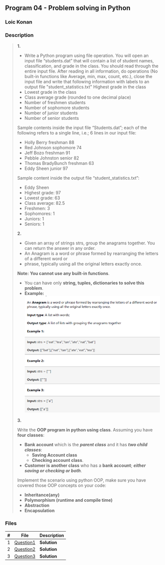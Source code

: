 ## Program 04 - Problem solving in Python

### Loic Konan

### Description

> **1.**
>
> - Write a Python program using file operation.
> You will open an input file “students.dat” that will contain a list of student names, classification, and grade in the class.
> You should read through the entire input file.
> After reading in all information, do operations (No built-in functions like Average, min, max, count, etc.), close the input file and write that following information with labels to an output file "student_statistics.txt"
> Highest grade in the class
> - Lowest grade in the class
> - Class average grade (rounded to one decimal place)
> - Number of freshmen students
> - Number of sophomore students
> - Number of junior students
> - Number of senior students
>
> Sample contents inside the input file “Students.dat”; each of the following refers to a single line, i.e.; 6 lines in our input file:
>
> - Holly Berry freshman 88
> - Red Johnson sophomore 74
> - Jeff Bozo freshman 91
> - Pebble Johnston senior 82
> - Thomas BradyBunch freshman 63
> - Eddy Sheen junior 97
>
> Sample content inside the output file “student_statistics.txt”:
>
> - Eddy Sheen
> - Highest grade: 97
> - Lowest grade: 63
> - Class average: 82.5
> - Freshmen: 3
> - Sophomores: 1
> - Juniors: 1
> - Seniors: 1
>
>
> **2.**
>
> - Given an array of strings strs, group the anagrams together. You can return the answer in any order.
> - An Anagram is a word or phrase formed by rearranging the letters of a different word or
> - phrase, typically using all the original letters exactly once.
>
> **Note:** **You cannot use any built-in functions**.
>
> - You can have only **string, tuples, dictionaries to solve this problem**.
> - **Example:**
>   <img src = "pic.png">
>
>
> **3.**
>
> Write the **OOP program in python using class**. Assuming you have **four classes**:
>
> - **Bank account** which is the **_parent class_** and it has _**two child classes**_:
>   - **Saving Account class**
>   - **Checking account class**.
> - **Customer is another class** who has a **bank account**; **_either saving or checking or both_**.
>
> Implement the scenario using python OOP, make sure you have covered those OOP concepts on your code:
>
> - **Inheritance(any)**
> - **Polymorphism (runtime and compile time)**
> - **Abstraction**
> - **Encapsulation**
>
>
### Files

|   #   | File                     | Description  |
| :---: | ------------------------ | ------------ |
|   1   | [Question1](./Question1) | **Solution** |
|   2   | [Question2](./Question2) | **Solution** |
|   3   | [Question3](./Question3) | **Solution** |
